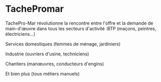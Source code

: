 # TachePromar
TachePro-Mar révolutionne la rencontre entre l'offre et la demande de main-d'œuvre dans tous les secteurs d'activité :BTP (maçons, peintres, électriciens...)

Services domestiques (femmes de ménage, jardiniers)

Industrie (ouvriers d'usine, techniciens)

Chantiers (manœuvres, conducteurs d'engins)

Et bien plus (tous métiers manuels)
